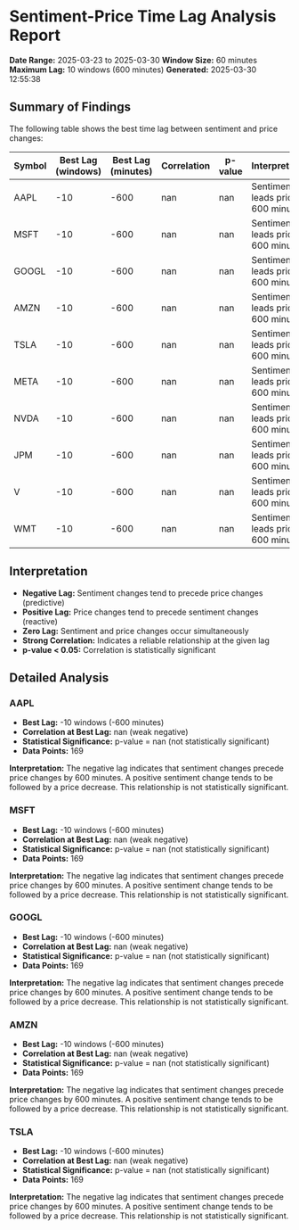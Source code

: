 # Sentiment-Price Time Lag Analysis Report
**Date Range:** 2025-03-23 to 2025-03-30
**Window Size:** 60 minutes
**Maximum Lag:** 10 windows (600 minutes)
**Generated:** 2025-03-30 12:55:38

## Summary of Findings
The following table shows the best time lag between sentiment and price changes:

| Symbol | Best Lag (windows) | Best Lag (minutes) | Correlation | p-value | Interpretation |
|--------|--------------------|--------------------|-------------|---------|----------------|
| AAPL | -10 | -600 | nan | nan | Sentiment leads price by 600 minutes |
| MSFT | -10 | -600 | nan | nan | Sentiment leads price by 600 minutes |
| GOOGL | -10 | -600 | nan | nan | Sentiment leads price by 600 minutes |
| AMZN | -10 | -600 | nan | nan | Sentiment leads price by 600 minutes |
| TSLA | -10 | -600 | nan | nan | Sentiment leads price by 600 minutes |
| META | -10 | -600 | nan | nan | Sentiment leads price by 600 minutes |
| NVDA | -10 | -600 | nan | nan | Sentiment leads price by 600 minutes |
| JPM | -10 | -600 | nan | nan | Sentiment leads price by 600 minutes |
| V | -10 | -600 | nan | nan | Sentiment leads price by 600 minutes |
| WMT | -10 | -600 | nan | nan | Sentiment leads price by 600 minutes |

## Interpretation
- **Negative Lag:** Sentiment changes tend to precede price changes (predictive)
- **Positive Lag:** Price changes tend to precede sentiment changes (reactive)
- **Zero Lag:** Sentiment and price changes occur simultaneously
- **Strong Correlation:** Indicates a reliable relationship at the given lag
- **p-value < 0.05:** Correlation is statistically significant

## Detailed Analysis

### AAPL
- **Best Lag:** -10 windows (-600 minutes)
- **Correlation at Best Lag:** nan (weak negative)
- **Statistical Significance:** p-value = nan (not statistically significant)
- **Data Points:** 169

**Interpretation:** The negative lag indicates that sentiment changes precede price changes by 600 minutes. A positive sentiment change tends to be followed by a price decrease. This relationship is not statistically significant.

### MSFT
- **Best Lag:** -10 windows (-600 minutes)
- **Correlation at Best Lag:** nan (weak negative)
- **Statistical Significance:** p-value = nan (not statistically significant)
- **Data Points:** 169

**Interpretation:** The negative lag indicates that sentiment changes precede price changes by 600 minutes. A positive sentiment change tends to be followed by a price decrease. This relationship is not statistically significant.

### GOOGL
- **Best Lag:** -10 windows (-600 minutes)
- **Correlation at Best Lag:** nan (weak negative)
- **Statistical Significance:** p-value = nan (not statistically significant)
- **Data Points:** 169

**Interpretation:** The negative lag indicates that sentiment changes precede price changes by 600 minutes. A positive sentiment change tends to be followed by a price decrease. This relationship is not statistically significant.

### AMZN
- **Best Lag:** -10 windows (-600 minutes)
- **Correlation at Best Lag:** nan (weak negative)
- **Statistical Significance:** p-value = nan (not statistically significant)
- **Data Points:** 169

**Interpretation:** The negative lag indicates that sentiment changes precede price changes by 600 minutes. A positive sentiment change tends to be followed by a price decrease. This relationship is not statistically significant.

### TSLA
- **Best Lag:** -10 windows (-600 minutes)
- **Correlation at Best Lag:** nan (weak negative)
- **Statistical Significance:** p-value = nan (not statistically significant)
- **Data Points:** 169

**Interpretation:** The negative lag indicates that sentiment changes precede price changes by 600 minutes. A positive sentiment change tends to be followed by a price decrease. This relationship is not statistically significant.